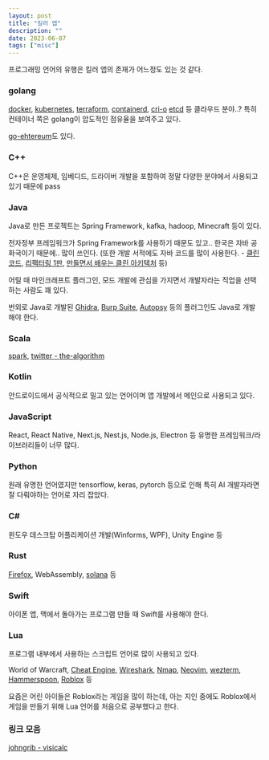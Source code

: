 ```yaml
---
layout: post
title: "킬러 앱"
description: ""
date: 2023-06-07
tags: ["misc"]
---
```


프로그래밍 언어의 유행은 킬러 앱의 존재가 어느정도 있는 것 같다.

### golang

<a href="https://github.com/docker">docker</a>, <a href="https://github.com/kubernetes/kubernetes">kubernetes</a>, <a href="https://github.com/hashicorp/terraform">terraform</a>, <a href="https://github.com/containerd/containerd">containerd</a>, <a href="https://github.com/cri-o/cri-o">cri-o</a> <a href="https://github.com/etcd-io/etcd">etcd</a> 등 클라우드 분야..? 특히 컨테이너 쪽은 golang이 압도적인 점유율을 보여주고 있다.

<a href="https://github.com/ethereum/go-ethereum">go-ehtereum</a>도 있다.

### C++

C++은 운영체제, 임베디드, 드라이버 개발을 포함하여 정말 다양한 분야에서 사용되고 있기 때문에 pass

### Java

Java로 만든 프로젝트는 Spring Framework, kafka, hadoop, Minecraft 등이 있다.

전자정부 프레임워크가 Spring Framework를 사용하기 때문도 있고.. 한국은 자바 공화국이기 때문에.. 많이 쓰인다. (또한 개발 서적에도 자바 코드를 많이 사용한다. - <a href="https://www.yes24.com/Product/Goods/11681152">클린 코드</a>, <a href="https://www.yes24.com/Product/Goods/7951038">리팩터링 1판</a>, <a href="https://www.yes24.com/Product/Goods/105138479">만들면서 배우는 클린 아키텍처</a> 등)

어릴 때 마인크래프트 플러그인, 모드 개발에 관심을 가지면서 개발자라는 직업을 선택하는 사람도 꽤 있다.

번외로 Java로 개발된 <a href="https://github.com/NationalSecurityAgency/ghidra">Ghidra</a>, <a href="https://portswigger.net/burp">Burp Suite</a>, <a href="https://github.com/sleuthkit/autopsy">Autopsy</a> 등의 플러그인도 Java로 개발해야 한다.

### Scala

<a href="https://github.com/apache/spark">spark</a>, <a href="https://github.com/twitter/the-algorithm">twitter - the-algorithm</a>

### Kotlin

안드로이드에서 공식적으로 밀고 있는 언어이며 앱 개발에서 메인으로 사용되고 있다.

### JavaScript

React, React Native, Next.js, Nest.js, Node.js, Electron 등 유명한 프레임워크/라이브러리들이 너무 많다.

### Python

원래 유명한 언어였지만 tensorflow, keras, pytorch 등으로 인해 특히 AI 개발자라면 잘 다뤄야하는 언어로 자리 잡았다.

### C#

윈도우 데스크탑 어플리케이션 개발(Winforms, WPF), Unity Engine 등

### Rust

<a href="https://wiki.mozilla.org/Oxidation">Firefox</a>, WebAssembly, <a href="https://github.com/solana-labs/solana">solana</a> 등

### Swift

아이폰 앱, 맥에서 돌아가는 프로그램 만들 때 Swift를 사용해야 한다.

### Lua

프로그램 내부에서 사용하는 스크립트 언어로 많이 사용되고 있다.

World of Warcraft, <a href="https://www.cheatengine.org/">Cheat Engine</a>, <a href="https://www.wireshark.org/">Wireshark</a>, <a href="https://nmap.org/">Nmap</a>, <a href="https://neovim.io/">Neovim</a>, <a href="https://github.com/wez/wezterm">wezterm</a>, <a href="https://github.com/Hammerspoon/hammerspoon">Hammerspoon</a>, <a href="https://www.roblox.com/">Roblox</a> 등 

요즘은 어린 아이들은 Roblox라는 게임을 많이 하는데, 아는 지인 중에도 Roblox에서 게임을 만들기 위해 Lua 언어를 처음으로 공부했다고 한다. 

### 링크 모음

<a href="https://johngrib.github.io/wiki/legend/visicalc/">johngrib - visicalc</a>


